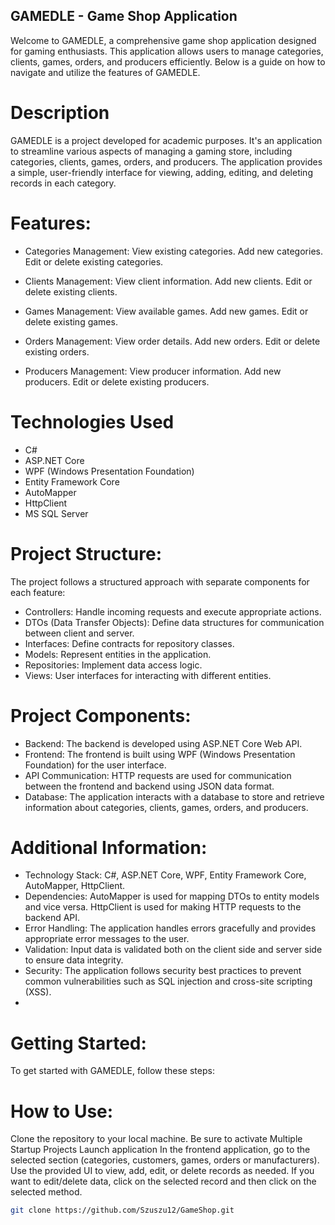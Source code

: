 ## GAMEDLE - Game Shop Application
Welcome to GAMEDLE, a comprehensive game shop application designed for gaming enthusiasts. This application allows users to manage categories, clients, games, orders, and producers efficiently. Below is a guide on how to navigate and utilize the features of GAMEDLE.

# Description
GAMEDLE is a project developed for academic purposes. It's an application to streamline various aspects of managing a gaming store, including categories, clients, games, orders, and producers. The application provides a simple, user-friendly interface for viewing, adding, editing, and deleting records in each category.

# Features:
- Categories Management:
View existing categories.
Add new categories.
Edit or delete existing categories.

- Clients Management:
View client information.
Add new clients.
Edit or delete existing clients.

- Games Management:
View available games.
Add new games.
Edit or delete existing games.

- Orders Management:
View order details.
Add new orders.
Edit or delete existing orders.

- Producers Management:
View producer information.
Add new producers.
Edit or delete existing producers.

# Technologies Used
- C#
- ASP.NET Core
- WPF (Windows Presentation Foundation)
- Entity Framework Core
- AutoMapper
- HttpClient
- MS SQL Server

# Project Structure:
The project follows a structured approach with separate components for each feature:

- Controllers: Handle incoming requests and execute appropriate actions.
- DTOs (Data Transfer Objects): Define data structures for communication between client and server.
- Interfaces: Define contracts for repository classes.
- Models: Represent entities in the application.
- Repositories: Implement data access logic.
- Views: User interfaces for interacting with different entities.

# Project Components:
- Backend: The backend is developed using ASP.NET Core Web API.
- Frontend: The frontend is built using WPF (Windows Presentation Foundation) for the user interface.
- API Communication: HTTP requests are used for communication between the frontend and backend using JSON data format.
- Database: The application interacts with a database to store and retrieve information about categories, clients, games, orders, and producers.

# Additional Information:
- Technology Stack: C#, ASP.NET Core, WPF, Entity Framework Core, AutoMapper, HttpClient.
- Dependencies: AutoMapper is used for mapping DTOs to entity models and vice versa. HttpClient is used for making HTTP requests to the backend API.
- Error Handling: The application handles errors gracefully and provides appropriate error messages to the user.
- Validation: Input data is validated both on the client side and server side to ensure data integrity.
- Security: The application follows security best practices to prevent common vulnerabilities such as SQL injection and cross-site scripting (XSS).
- 
# Getting Started:
To get started with GAMEDLE, follow these steps:

# How to Use:
Clone the repository to your local machine.
Be sure to activate Multiple Startup Projects
Launch application
In the frontend application, go to the selected section (categories, customers, games, orders or manufacturers).
Use the provided UI to view, add, edit, or delete records as needed.
If you want to edit/delete data, click on the selected record and then click on the selected method.

```bash
git clone https://github.com/Szuszu12/GameShop.git
